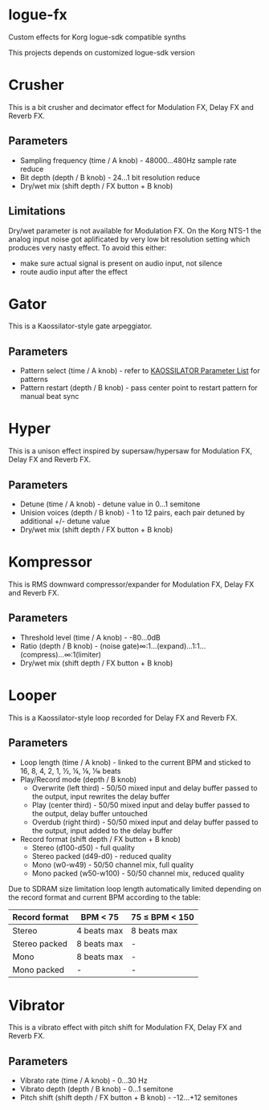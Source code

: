 # logue-fx
Custom effects for Korg logue-sdk compatible synths

This projects depends on customized logue-sdk version

# Crusher

This is a bit crusher and decimator effect for Modulation FX, Delay FX and Reverb FX.

## Parameters
* Sampling frequency (time / A knob) - 48000...480Hz sample rate reduce
* Bit depth (depth / B knob) - 24...1 bit resolution reduce
* Dry/wet mix (shift depth / FX button + B knob)

## Limitations
Dry/wet parameter is not available for Modulation FX.
On the Korg NTS-1 the analog input noise got aplificated by very low bit resolution setting which produces very nasty effect.
To avoid this either:
* make sure actual signal is present on audio input, not silence
* route audio input after the effect

# Gator

This is a Kaossilator-style gate arpeggiator.

## Parameters
* Pattern select (time / A knob) - refer to [KAOSSILATOR Parameter List](https://www.korg.com/us/support/download/manual/1/121/1774/) for patterns
* Pattern restart (depth / B knob) - pass center point to restart pattern for manual beat sync

# Hyper

This is a unison effect inspired by supersaw/hypersaw for Modulation FX, Delay FX and Reverb FX.

## Parameters
* Detune (time / A knob) - detune value in 0...1 semitone
* Unision voices (depth / B knob) - 1 to 12 pairs, each pair detuned by additional +/- detune value
* Dry/wet mix (shift depth / FX button + B knob)

# Kompressor

This is RMS downward compressor/expander for Modulation FX, Delay FX and Reverb FX.

## Parameters
* Threshold level (time / A knob) - -80...0dB
* Ratio (depth / B knob) - (noise gate)∞:1...(expand)...1:1...(compress)...∞:1(limiter)
* Dry/wet mix (shift depth / FX button + B knob)

# Looper

This is a Kaossilator-style loop recorded for Delay FX and Reverb FX.

## Parameters
* Loop length (time / A knob) - linked to the current BPM and sticked to 16, 8, 4, 2, 1, ½, ¼, ⅛, 1⁄16 beats
* Play/Record mode (depth / B knob)
  * Overwrite (left third) - 50/50 mixed input and delay buffer passed to the output, input rewrites the delay buffer
  * Play (center third) - 50/50 mixed input and delay buffer passed to the output, delay buffer untouched
  * Overdub (right third) - 50/50 mixed input and delay buffer passed to the output, input added to the delay buffer
* Record format (shift depth / FX button + B knob)
  * Stereo (d100-d50) - full quality
  * Stereo packed (d49-d0) - reduced quality
  * Mono (w0-w49) - 50/50 channel mix, full quality
  * Mono packed (w50-w100) - 50/50 channel mix, reduced quality

Due to  SDRAM size limitation loop length automatically limited depending on the record format and current BPM according to the table:

|Record format|BPM < 75|75 ≤ BPM < 150|
|-|-|-|
|Stereo|4 beats max|8 beats max|
|Stereo packed|8 beats max|-
|Mono|8 beats max|-
|Mono packed|-|-

# Vibrator

This is a vibrato effect with pitch shift for Modulation FX, Delay FX and Reverb FX.

## Parameters
* Vibrato rate (time / A knob) - 0...30 Hz
* Vibrato depth (depth / B knob) - 0...1 semitone
* Pitch shift (shift depth / FX button + B knob) - -12...+12 semitones
